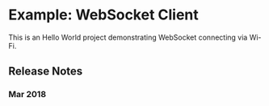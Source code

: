 # Example: WebSocket Client

This is an Hello World project demonstrating WebSocket connecting via Wi-Fi.

## Release Notes

### Mar 2018